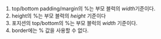 1. top/bottom padding/margin의 %는 부모 블럭의 ​*width*​ 기준이다.
2. height의 %는 부모 블럭의 ​*height*​ 기준이다
3. 포지션의 top/bottom의 %는 부모 블럭의 ​*width*​ 기준이다.
4.  border에는 % 값을 사용할 수 없다.
